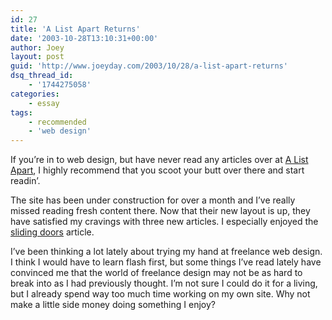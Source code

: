 ```yaml
---
id: 27
title: 'A List Apart Returns'
date: '2003-10-28T13:10:31+00:00'
author: Joey
layout: post
guid: 'http://www.joeyday.com/2003/10/28/a-list-apart-returns'
dsq_thread_id:
    - '1744275058'
categories:
    - essay
tags:
    - recommended
    - 'web design'
---
```


If you’re in to web design, but have never read any articles over at [A List Apart](http://www.alistapart.com), I highly recommend that you scoot your butt over there and start readin’.

The site has been under construction for over a month and I’ve really missed reading fresh content there. Now that their new layout is up, they have satisfied my cravings with three new articles. I especially enjoyed the [sliding doors](http://www.alistapart.com/articles/slidingdoors) article.

I’ve been thinking a lot lately about trying my hand at freelance web design. I think I would have to learn flash first, but some things I’ve read lately have convinced me that the world of freelance design may not be as hard to break into as I had previously thought. I’m not sure I could do it for a living, but I already spend way too much time working on my own site. Why not make a little side money doing something I enjoy?